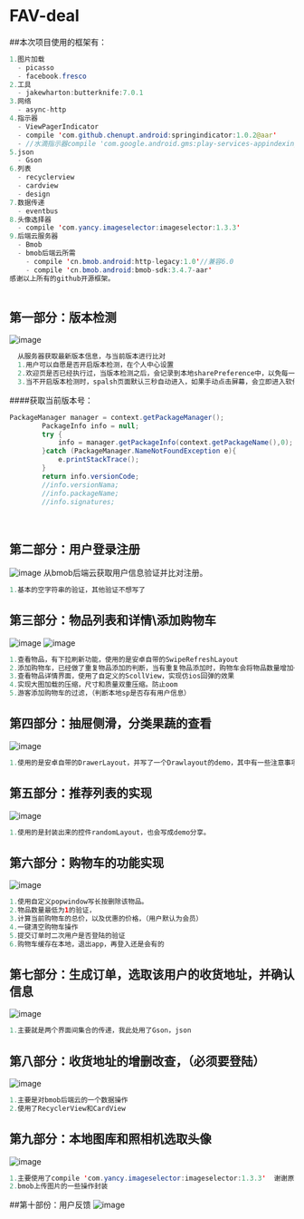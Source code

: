 # FAV-deal

##本次项目使用的框架有：
  ```java 
  1.图片加载
    - picasso 
    - facebook.fresco
  2.工具
    - jakewharton:butterknife:7.0.1
  3.网络
    - async-http
  4.指示器
    - ViewPagerIndicator
    - compile 'com.github.chenupt.android:springindicator:1.0.2@aar'
    - //水滴指示器compile 'com.google.android.gms:play-services-appindexing:8.1.0'
  5.json
    - Gson
  6.列表
    - recyclerview
    - cardview
    - design
  7.数据传递
    - eventbus
  8.头像选择器
    - compile 'com.yancy.imageselector:imageselector:1.3.3'
  9.后端云服务器
    - Bmob
    - bmob后端云所需
      - compile 'cn.bmob.android:http-legacy:1.0'//兼容6.0
      - compile 'cn.bmob.android:bmob-sdk:3.4.7-aar'
  感谢以上所有的github开源框架。
    
  ```
  
  
## 第一部分：版本检测

![image](https://github.com/Qsr9504/FAV-deal/blob/master/gif演示图/版本检测.gif)
```java 
  从服务器获取最新版本信息，与当前版本进行比对
  1.用户可以自愿是否开启版本检测，在个人中心设置
  2.欢迎页是否已经执行过，当版本检测之后，会记录到本地sharePreference中，以免每一次进入都进入欢迎页面
  3.当不开启版本检测时，spalsh页面默认三秒自动进入，如果手动点击屏幕，会立即进入软件主界面（有版本更新执行，将封死点击屏幕快速进入）
```
  
####获取当前版本号：
```java 
PackageManager manager = context.getPackageManager();
        PackageInfo info = null;
        try {
            info = manager.getPackageInfo(context.getPackageName(),0);
        }catch (PackageManager.NameNotFoundException e){
            e.printStackTrace();
        }
        return info.versionCode;
        //info.versionNama;
        //info.packageName;
        //info.signatures;
        
  
```

## 第二部分：用户登录注册
![image](https://github.com/Qsr9504/FAV-deal/blob/master/gif演示图/登录注册.gif)
  从bmob后端云获取用户信息验证并比对注册。
  ```java 
  1.基本的空字符串的验证，其他验证不想写了
  ```
  
## 第三部分：物品列表和详情\添加购物车
![image](https://github.com/Qsr9504/FAV-deal/blob/master/gif演示图/添加购物车.gif)
![image](https://github.com/Qsr9504/FAV-deal/blob/master/gif演示图/游客添加购物车过滤.gif)
  ```java 
  1.查看物品，有下拉刷新功能，使用的是安卓自带的SwipeRefreshLayout
  2.添加购物车，已经做了重复物品添加的判断，当有重复物品添加时，购物车会将物品数量增加一个
  3.查看物品详情界面，使用了自定义的ScollView，实现仿ios回弹的效果
  4.实现大图加载的压缩，尺寸和质量双重压缩。防止oom
  5.游客添加购物车的过滤，（判断本地sp是否存有用户信息）
  ```
  
## 第四部分：抽屉侧滑，分类果蔬的查看
![image](https://github.com/Qsr9504/FAV-deal/blob/master/gif演示图/抽屉分类果蔬.gif)
  ```java 
  1.使用的是安卓自带的DrawerLayout，并写了一个Drawlayout的demo，其中有一些注意事项，有兴趣的可以去看一下
  ```

## 第五部分：推荐列表的实现
![image](https://github.com/Qsr9504/FAV-deal/blob/master/gif演示图/推荐列表.gif)
  ```java 
  1.使用的是封装出来的控件randomLayout，也会写成demo分享。
  ```
  
## 第六部分：购物车的功能实现
![image](https://github.com/Qsr9504/FAV-deal/blob/master/gif演示图/购物车一键清空和重复物品的判断.gif)
  ```java 
  1.使用自定义popwindow写长按删除该物品。
  2.物品数量最低为1的验证，
  3.计算当前购物车的总价，以及优惠的价格，（用户默认为会员）
  4.一键清空购物车操作
  5.提交订单时二次用户是否登陆的验证
  6.购物车缓存在本地，退出app，再登入还是会有的
  ```
## 第七部分：生成订单，选取该用户的收货地址，并确认信息
![image](https://github.com/Qsr9504/FAV-deal/blob/master/gif演示图/生成订单.gif)
  ```java 
  1.主要就是两个界面间集合的传递，我此处用了Gson，json
  ```
  
## 第八部分：收货地址的增删改查，（必须要登陆）
![image](https://github.com/Qsr9504/FAV-deal/blob/master/gif演示图/地址管理的增删改查.gif)
  ```java 
  1.主要是对bmob后端云的一个数据操作
  2.使用了RecyclerView和CardView
  ```
## 第九部分：本地图库和照相机选取头像
![image](https://github.com/Qsr9504/FAV-deal/blob/master/gif演示图/头像本地选择和拍照上传bmob.gif)
  ```java 
  1.主要使用了compile 'com.yancy.imageselector:imageselector:1.3.3'  谢谢原始作者。
  2.bmob上传图片的一些操作封装
  ```
  
##第十部份：用户反馈
![image](https://github.com/Qsr9504/FAV-deal/blob/master/gif演示图/反馈.gif)




